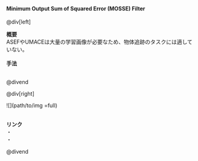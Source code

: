 #### Minimum Output Sum of Squared Error (MOSSE) Filter

@div[left]

__概要__<br>
ASEFやUMACEは大量の学習画像が必要なため、物体追跡のタスクには適していない。<br><br>
__手法__<br>
<br>


@divend

@div[right]

![](path/to/img =full)<br>
<br>

__リンク__<br>
・[](url)<br>
・[](url)<br>

@divend